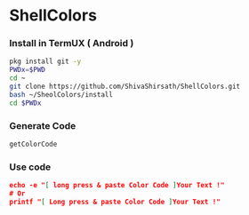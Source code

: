 # ShellColors

### Install in TermUX ( Android )

```bash
pkg install git -y 
PWDx=$PWD
cd ~
git clone https://github.com/ShivaShirsath/ShellColors.git
bash ~/SheolColors/install
cd $PWDx
```
### Generate Code 
```bash
getColorCode
```

### Use code
```json
echo -e "[ long press & paste Color Code ]Your Text !"
# Or
printf "[ Long press & paste Color Code ]Your Text !"
```
